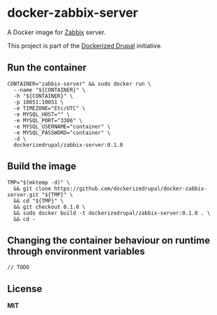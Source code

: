 # docker-zabbix-server

A Docker image for [Zabbix](http://www.zabbix.com/) server.

This project is part of the [Dockerized Drupal](https://dockerizedrupal.com/) initiative.

## Run the container

    CONTAINER="zabbix-server" && sudo docker run \
      --name "${CONTAINER}" \
      -h "${CONTAINER}" \
      -p 10051:10051 \
      -e TIMEZONE="Etc/UTC" \
      -e MYSQL_HOST="" \
      -e MYSQL_PORT="3306" \
      -e MYSQL_USERNAME="container" \
      -e MYSQL_PASSWORD="container" \
      -d \
      dockerizedrupal/zabbix-server:0.1.0

## Build the image

    TMP="$(mktemp -d)" \
      && git clone https://github.com/dockerizedrupal/docker-zabbix-server.git "${TMP}" \
      && cd "${TMP}" \
      && git checkout 0.1.0 \
      && sudo docker build -t dockerizedrupal/zabbix-server:0.1.0 . \
      && cd -

## Changing the container behaviour on runtime through environment variables

    // TODO

## License

**MIT**
